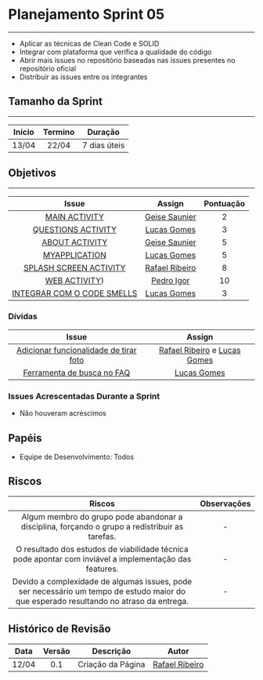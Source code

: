 # Planejamento Sprint 05

---

* Aplicar as técnicas de Clean Code e SOLID
* Integrar com plataforma que verifica a qualidade do código
* Abrir mais issues no repositório baseadas nas issues presentes no repositório oficial
* Distribuir as issues entre os integrantes

## Tamanho da Sprint

---

Início | Termino | Duração |
:-----:|:-------:|:-------:| 
13/04  |22/04    |7 dias úteis|

## Objetivos

---

Issue | Assign | Pontuação |
:----:|:------:|:---------:|
[MAIN ACTIVITY](https://github.com/GCES-Escola-em-Casa-2020-2/wiki/issues/16) | [Geise Saunier](https://github.com/GeiseSaunier) | 2 |
[QUESTIONS ACTIVITY](https://github.com/GCES-Escola-em-Casa-2020-2/wiki/issues/26) |  [Lucas Gomes](https://github.com/LGomees) | 3 |
[ABOUT ACTIVITY](https://github.com/GCES-Escola-em-Casa-2020-2/wiki/issues/27) | [Geise Saunier](https://github.com/GeiseSaunier) | 5 |
[MYAPPLICATION](https://github.com/GCES-Escola-em-Casa-2020-2/wiki/issues/28) | [Lucas Gomes](https://github.com/LGomees) | 5 |
[SPLASH SCREEN ACTIVITY](https://github.com/GCES-Escola-em-Casa-2020-2/wiki/issues/29) | [Rafael Ribeiro](https://github.com/rafaelflarrn) | 8 |
[WEB ACTIVITY](https://github.com/Escola-em-Casa/android-escola-em-casa/issues/68)) | [Pedro Igor](https://github.com/pedroeagle) | 10 |
[INTEGRAR COM O CODE SMELLS](https://github.com/GCES-Escola-em-Casa-2020-2/wiki/issues/31)| [Lucas Gomes](https://github.com/LGomees) | 3 |


### Dívidas

Issue | Assign |
:----:|:------:|
[Adicionar funcionalidade de tirar foto](https://github.com/GCES-Escola-em-Casa-2020-2/wiki/issues/8) | [Rafael Ribeiro](https://github.com/rafaelflarrn) e [Lucas Gomes](https://github.com/LGomees) |
[Ferramenta de busca no FAQ](https://github.com/GCES-Escola-em-Casa-2020-2/wiki/issues/19) | [Lucas Gomes](https://github.com/LGomees) |

### Issues Acrescentadas Durante a Sprint

- Não houveram acréscimos

## Papéis

- Equipe de Desenvolvimento: Todos

## Riscos

Riscos | Observações  |
:-----:|:------------:|
Algum membro do grupo pode abandonar a disciplina, forçando o grupo a redistribuir as tarefas. | - |
O resultado dos estudos de viabilidade técnica pode apontar com inviável a implementação das features. | - |
Devido a complexidade de algumas issues, pode ser necessário um tempo de estudo maior do que esperado resultando no atraso da entrega. | - |


## Histórico de Revisão

Data | Versão | Descrição | Autor |
:---:|:------:|-----------|-------|
12/04|0.1 | Criação da Página | [Rafael Ribeiro](https://github.com/rafaelflarrn) |

